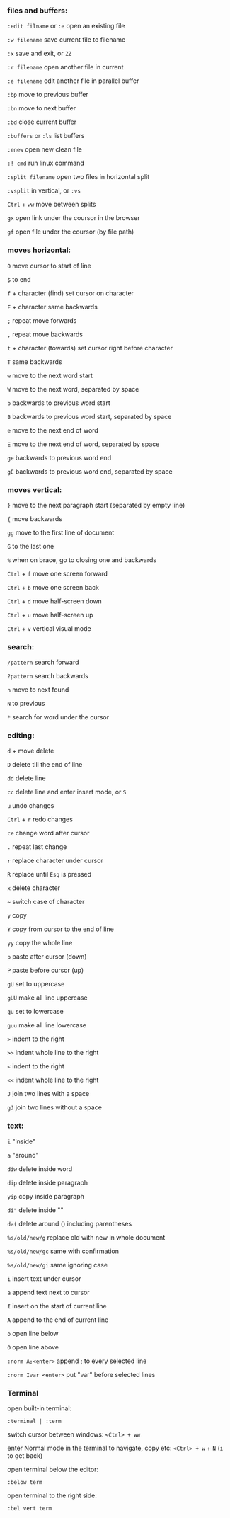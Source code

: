 ### files and buffers:

`:edit filname` or `:e` open an existing file

`:w filename` save current file to filename

`:x` save and exit, or `ZZ`

`:r filename` open another file in current

`:e filename` edit another file in parallel buffer

`:bp` move to previous buffer

`:bn` move to next buffer

`:bd` close current buffer

`:buffers` or `:ls` list buffers

`:enew` open new clean file

`:! cmd` run linux command

`:split filename` open two files in horizontal split

`:vsplit` in vertical, or `:vs`

`Ctrl` + `ww` move between splits

`gx` open link under the coursor in the browser

`gf` open file under the coursor (by file path)

### moves horizontal:

`0` move cursor to start of line

`$` to end

`f` + character (find) set cursor on character

`F` + character same backwards

`;` repeat move forwards

`,` repeat move backwards

`t` + character (towards) set cursor right before character

`T` same backwards

`w` move to the next word start

`W` move to the next word, separated by space

`b` backwards to previous word start

`B` backwards to previous word start, separated by space

`e` move to the next end of word

`E` move to the next end of word, separated by space

`ge` backwards to previous word end

`gE` backwards to previous word end, separated by space

### moves vertical:

`}` move to the next paragraph start (separated by empty line)

`{` move backwards

`gg` move to the first line of document

`G` to the last one

`%` when on brace, go to closing one and backwards

`Ctrl` + `f` move one screen forward

`Ctrl` + `b` move one screen back

`Ctrl` + `d` move half-screen down

`Ctrl` + `u` move half-screen up

`Ctrl` + `v` vertical visual mode

### search:

`/pattern` search forward

`?pattern` search backwards

`n` move to next found

`N` to previous

`*` search for word under the cursor

### editing:

`d` + move delete

`D` delete till the end of line

`dd` delete line

`cc` delete line and enter insert mode, or `S`

`u` undo changes

`Ctrl` + `r` redo changes

`ce` change word after cursor

`.` repeat last change

`r` replace character under cursor

`R` replace until `Esq` is pressed

`x` delete character

`~` switch case of character

`y` copy

`Y` copy from cursor to the end of line

`yy` copy the whole line

`p` paste after cursor (down)

`P` paste before cursor (up)

`gU` set to uppercase

`gUU` make all line uppercase

`gu` set to lowercase

`guu` make all line lowercase

`>` indent to the right

`>>` indent whole line to the right

`<` indent to the right

`<<` indent whole line to the right

`J` join two lines with a space

`gJ` join two lines without a space

### text:

`i` "inside"

`a` "around"

`diw` delete inside word

`dip` delete inside paragraph

`yip` copy inside paragraph

`di"` delete inside ""

`da(` delete around () including parentheses

`%s/old/new/g` replace old with new in whole document

`%s/old/new/gc` same with confirmation

`%s/old/new/gi` same ignoring case

`i` insert text under cursor

`a` append text next to cursor

`I` insert on the start of current line

`A` append to the end of current line

`o` open line below

`O` open line above

`:norm A;<enter>` append ; to every selected line

`:norm Ivar <enter>` put "var" before selected lines

### Terminal

open built-in terminal:
```
:terminal | :term
```

switch cursor between windows:
`<Ctrl> + ww`

enter Normal mode in the terminal to navigate, copy etc:
`<Ctrl> + w` +  `N` (`i` to get back)

open terminal below the editor:
```
:below term
```

open terminal to the right side:
```
:bel vert term
```





